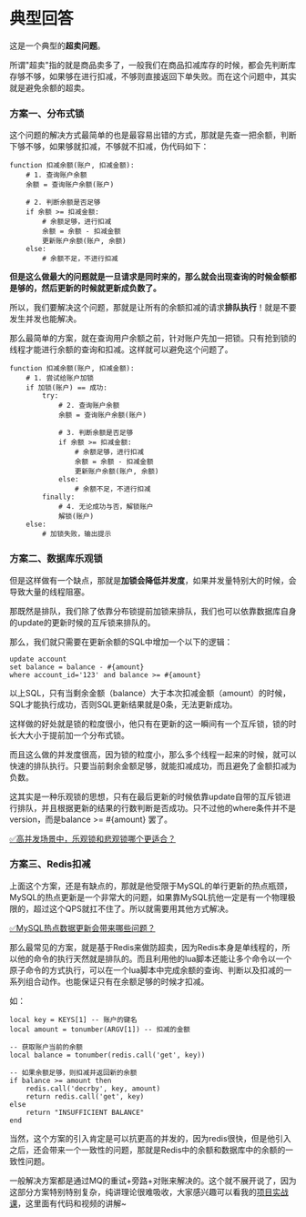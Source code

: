 # 典型回答


这是一个典型的**超卖问题**。



所谓"超卖"指的就是商品卖多了，一般我们在商品扣减库存的时候，都会先判断库存够不够，如果够在进行扣减，不够则直接返回下单失败。而在这个问题中，其实就是避免余额的超卖。



### 方案一、分布式锁


这个问题的解决方式最简单的也是最容易出错的方式，那就是先查一把余额，判断下够不够，如果够就扣减，不够就不扣减，伪代码如下：



```plain
function 扣减余额(账户, 扣减金额):
    # 1. 查询账户余额
    余额 = 查询账户余额(账户)

    # 2. 判断余额是否足够
    if 余额 >= 扣减金额:
        # 余额足够，进行扣减
        余额 = 余额 - 扣减金额
        更新账户余额(账户, 余额)
    else:
        # 余额不足，不进行扣减

```



**但是这么做最大的问题就是一旦请求是同时来的，那么就会出现查询的时候金额都是够的，然后更新的时候就更新成负数了。**



所以，我们要解决这个问题，那就是让所有的余额扣减的请求**排队执行**！就是不要发生并发也能解决。



那么最简单的方案，就在查询用户余额之前，针对账户先加一把锁。只有抢到锁的线程才能进行余额的查询和扣减。这样就可以避免这个问题了。



```plain
function 扣减余额(账户, 扣减金额):
    # 1. 尝试给账户加锁
    if 加锁(账户) == 成功:
        try:
            # 2. 查询账户余额
            余额 = 查询账户余额(账户)

            # 3. 判断余额是否足够
            if 余额 >= 扣减金额:
                # 余额足够，进行扣减
                余额 = 余额 - 扣减金额
                更新账户余额(账户, 余额)
            else:
                # 余额不足，不进行扣减
        finally:
            # 4. 无论成功与否，解锁账户
            解锁(账户)
    else:
        # 加锁失败，输出提示
```



### 方案二、数据库乐观锁


但是这样做有一个缺点，那就是**加锁会降低并发度**，如果并发量特别大的时候，会导致大量的线程阻塞。



那既然是排队，我们除了依靠分布锁提前加锁来排队，我们也可以依靠数据库自身的update的更新时候的互斥锁来排队的。



那么，我们就只需要在更新余额的SQL中增加一个以下的逻辑：



```plain
update account 
set balance = balance - #{amount} 
where account_id='123' and balance >= #{amount} 
```



以上SQL，只有当剩余金额（balance）大于本次扣减金额（amount）的时候，SQL才能执行成功，否则SQL更新结果就是0条，无法更新成功。



这样做的好处就是锁的粒度很小，他只有在更新的这一瞬间有一个互斥锁，锁的时长大大小于提前加一个分布式锁。



而且这么做的并发度很高，因为锁的粒度小，那么多个线程一起来的时候，就可以快速的排队执行。只要当前剩余金额足够，就能扣减成功，而且避免了金额扣减为负数。



这其实是一种乐观锁的思想，只有在最后更新的时候依靠update自带的互斥锁进行排队，并且根据更新的结果的行数判断是否成功。只不过他的where条件并不是version，而是balance >= #{amount} 罢了。



[✅高并发场景中，乐观锁和悲观锁哪个更适合？](https://www.yuque.com/hollis666/qyhor6/kzkm89bnr0fzdeyi)



### 方案三、Redis扣减


上面这个方案，还是有缺点的，那就是他受限于MySQL的单行更新的热点瓶颈，MySQL的热点更新是一个非常大的问题，如果靠MySQL抗他一定是有一个物理极限的，超过这个QPS就扛不住了。所以就需要用其他方式解决。



[✅MySQL热点数据更新会带来哪些问题？](https://www.yuque.com/hollis666/qyhor6/gccycd2mvmpthq1s)



那么最常见的方案，就是基于Redis来做防超卖，因为Redis本身是单线程的，所以他的命令的执行天然就是排队的。而且利用他的lua脚本还能让多个命令以一个原子命令的方式执行，可以在一个lua脚本中完成余额的查询、判断以及扣减的一系列组合动作。也能保证只有在余额足够的时候才扣减。



如：



```plain
local key = KEYS[1] -- 账户的键名
local amount = tonumber(ARGV[1]) -- 扣减的金额

-- 获取账户当前的余额
local balance = tonumber(redis.call('get', key))

-- 如果余额足够，则扣减并返回新的余额
if balance >= amount then
    redis.call('decrby', key, amount)
    return redis.call('get', key)
else
    return "INSUFFICIENT BALANCE"
end

```



当然，这个方案的引入肯定是可以抗更高的并发的，因为redis很快，但是他引入之后，还会带来一个一致性的问题，那就是Redis中的余额和数据库中的余额的一致性问题。



一般解决方案都是通过MQ的重试+旁路+对账来解决的。这个就不展开说了，因为这部分方案特别特别复杂，纯讲理论很难吸收，大家感兴趣可以看我的[项目实战课](https://www.yuque.com/hollis666/qyhor6/dgolk0cckpb94sia)，这里面有代码和视频的讲解~



